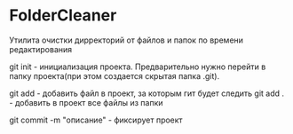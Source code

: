 # FolderCleaner
Утилита очистки дирректорий от файлов и папок по времени редактирования


git init - инициализация проекта. Предварительно нужно перейти в папку проекта(при этом создается скрытая папка .git).

git add <file>  - добавить файл в проект, за которым гит будет следить
git add .  - добавить в проект все файлы из папки

git commit -m "описание" - фиксирует проект